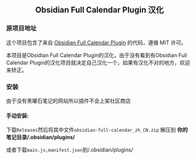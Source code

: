 <center><h2>Obsidian Full Calendar Plugin 汉化</h2></center>

### 原项目地址

这个项目包含了来自 [Obsidian Full Calendar Plugin](https://github.com/davish/obsidian-full-calendar) 的代码，遵循 MIT 许可。

本项目是Obsidian Full Calendar Plugin的汉化，由于没有看到有Obsidian Full Calendar Plugin的汉化项目就决定自己汉化一个，如果有汉化不对的地方，欢迎来矫正。

### 安装

由于没有黑曜石笔记的网站所以插件不会上架社区商店

#### 手动安装:

下载`Releases`然后将其中文件`obsidian-full-calendar_zh_CN.zip` 解压到 **你的笔记目录/.obsidian/plugins/**

或者下载`main.js,manifest.json`到/.obsidian/plugins/